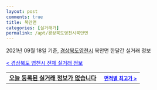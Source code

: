 ```yaml
---
layout: post
comments: true
title: 북안면
categories: [실거래가]
permalink: /apt/경상북도영천시북안면
---
```


2021년 09월 18일 기준, <a href="/apt/경상북도영천시">경상북도영천시</a> 북안면 한달간 실거래 정보

<a style="color: blue;" href="/apt/경상북도영천시">< 경상북도 영천시 전체 실거래 정보</a>
<!---- start ---->
<table>
  <tr>
    <td colspan="4" style="font-weight: bold;"><a href="/apt/경상북도영천시북안면{name_without_space}">오늘 등록된 실거래 정보가 없습니다</a> &nbsp;&nbsp;&nbsp; <a style="color: blue; font-size: smaller;" href="/apt/경상북도영천시북안면{name_without_space}">면적별 최고가 ></a></td>
  </tr>
    
</table>
<!---- end ---->
    